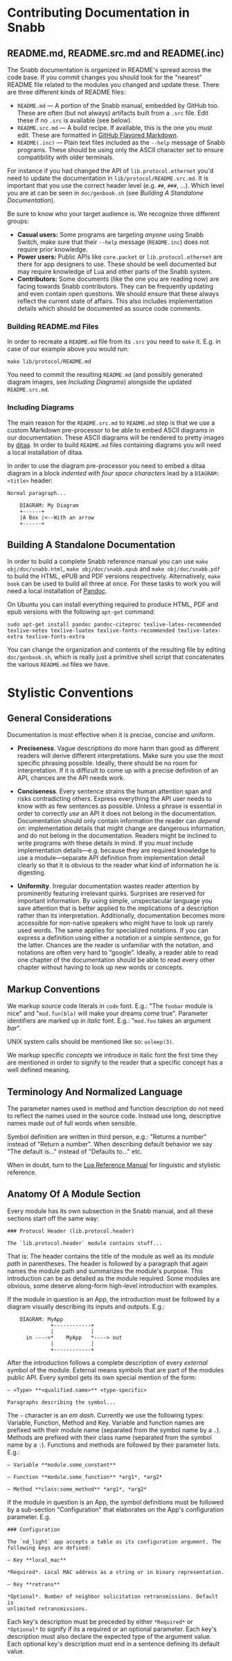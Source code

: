 # Contributing Documentation in Snabb

## README.md, README.src.md and README(.inc)

The Snabb documentation is organized in README's spread across the
code base. If you commit changes you should look for the "nearest" README
file related to the modules you changed and update these. There are three
different kinds of README files:

* `README.md` — A portion of the Snabb manual, embedded by GitHub
  too. These are often (but not always) artifacts built from a `.src`
  file. Edit these if no `.src` is available (see below).
* `README.src.md` — A build recipe. If available, this is the one you
  must edit. These are formatted in [GitHub Flavored
  Markdown](https://help.github.com/articles/github-flavored-markdown/).
* `README(.inc)` — Plain text files included as the `--help` message of
  Snabb programs. These should be using only the ASCII character
  set to ensure compatibility with older terminals.

For instance if you had changed the API of `lib.protocol.ethernet` you'd
need to update the documentation in `lib/protocol/README.src.md`. It is
important that you use the correct header level (e.g. `##`, `###`,
...). Which level you are at can be seen in `doc/genbook.sh` (see
*Building A Standalone Documentation*).

Be sure to know who your target audience is. We recognize three different
groups:

* **Casual users:** Some programs are targeting *anyone* using Snabb
  Switch, make sure that their `--help` message (`README.inc`) does not
  require prior knowledge.
* **Power users:** Public APIs like `core.packet` or
  `lib.protocol.ethernet` are there for app designers to use. These
  should be well documented but may require knowledge of Lua and other
  parts of the Snabb system.
* **Contributors:** Some documents (like the one you are reading now) are
  facing towards Snabb contributors. They can be frequently
  updating and even contain open questions. We should ensure that these
  always reflect the current state of affairs. This also includes
  implementation details which should be documented as source code comments.

### Building README.md Files

In order to recreate a `README.md` file from its `.src` you need to
`make` it. E.g. in case of our example above you would run:

```
make lib/protocol/README.md
```

You need to commit the resulting `README.md` (and possibly generated
diagram images, see *Including Diagrams*) alongside the updated
`README.src.md`.

### Including Diagrams

The main reason for the `README.src.md` to `README.md` step is that we
use a custom Markdown pre-processor to be able to embed ASCII diagrams in
our documentation. These ASCII diagrams will be rendered to pretty images
by [ditaa](http://ditaa.sourceforge.net/). In order to build `README.md`
files containing diagrams you will need a local installation of ditaa.

In order to use the diagram pre-processor you need to embed a ditaa
diagram in a block *indented with four space characters* lead by a
`DIAGRAM: <title>` header:

```
Normal paragraph...

    DIAGRAM: My Diagram
    +------+
    |A Box |<--With an arrow
    +------+
```

## Building A Standalone Documentation

In order to build a complete Snabb reference manual you can use
`make obj/doc/snabb.html`, `make obj/doc/snabb.epub` and `make
obj/doc/snabb.pdf` to build the HTML, ePUB and PDF versions
respectively. Alternatively, `make book` can be used to build all three
at once. For these tasks to work you will need a local installation of
[Pandoc](http://johnmacfarlane.net/pandoc/).

On Ubuntu you can install everything required to produce HTML, PDF and
epub versions with the following `apt-get` command:

```
sudo apt-get install pandoc pandoc-citeproc texlive-latex-recommended texlive-xetex texlive-luatex texlive-fonts-recommended texlive-latex-extra texlive-fonts-extra
```

You can change the organization and contents of the resulting file by
editing `doc/genbook.sh`, which is really just a primitive shell script
that concatenates the various `README.md` files we have.

# Stylistic Conventions

## General Considerations

Documentation is most effective when it is precise, concise and uniform.

 - **Preciseness**. Vague descriptions do more harm than good as different
   readers will derive different interpretations. Make sure you use the most
   specific phrasing possible. Ideally, there should be no room for
   interpretation. If it is difficult to come up with a precise definition of
   an API, chances are the API needs work.

 - **Conciseness**. Every sentence strains the human attention span and risks
   contradicting others. Express everything the API user needs to know with as
   few sentences as possible. Unless a phrase is essential in order to
   correctly *use* an API it does not belong in the documentation.
   Documentation should only contain information the reader can *depend on*:
   implementation details that might change are dangerous information, and do
   not belong in the documentation. Readers might be inclined to write programs
   with these details in mind. If you *must* include implementation
   details—e.g. because they are required knowledge to use a module—separate
   API definition from implementation detail clearly so that it is obvious to
   the reader what kind of information he is digesting.

 - **Uniformity**. Irregular documentation wastes reader attention by
   prominently featuring irrelevant quirks. Surprises are reserved for
   important information. By using simple, unspectacular language you save
   attention that is better applied to the implications of a description rather
   than its interpretation. Additionally, documentation becomes more accessible
   for non-native speakers who might have to look up rarely used words. The
   same applies for specialized notations. If you can express a definition
   using either a notation or a simple sentence, go for the latter. Chances are
   the reader is unfamiliar with the notation, and notations are often very
   hard to “google”. Ideally, a reader able to read one chapter of the
   documentation should be able to read every other chapter without having to
   look up new words or concepts.


## Markup Conventions

We markup source code literals in `code` font. E.g.: "The `foobar` module
is nice" and "`mod.fun(bla)` will make your dreams come true". Parameter
identifiers are marked up in *italic* font. E.g.: "`mod.foo` takes an
argument *bar*".

UNIX system calls should be mentioned like so: `usleep(3)`.

We markup specific *concepts* we introduce in italic font the first time
they are mentioned in order to signify to the reader that a specific
concept has a well defined meaning.

## Terminology And Normalized Language

The parameter names used in method and function description do not need
to reflect the names used in the source code. Instead use long,
descriptive names made out of full words when sensible.

Symbol definition are written in third person, e.g.: "Returns a number"
instead of "Return a number". When describing default behavior we say
"The default is..." instead of "Defaults to..." etc.

When in doubt, turn to the [Lua Reference Manual](http://www.lua.org/manual/5.1/)
for linguistic and stylistic reference.

## Anatomy Of A Module Section

Every module has its own subsection in the Snabb manual, and all
these sections start off the same way:

```
### Protocol Header (lib.protocol.header)

The `lib.protocol.header` module contains stuff...
```

That is: The header contains the title of the module as well as its
*module path* in parentheses. The header is followed by a paragraph that
again names the module path and summarizes the module's purpose. This
introduction can be as detailed as the module required. Some modules are
obvious, some deserve along-form high-level introduction with examples.

If the module in question is an App, the introduction must be followed by
a diagram visually describing its inputs and outputs. E.g.:

```
    DIAGRAM: MyApp
              +------------+
              |            |
      in ---->*    MyApp   *----> out
              |            |
              +------------+
```

After the introduction follows a complete description of every *external*
symbol of the module. External means symbols that are part of the modules
public API. Every symbol gets its own special mention of the form:

```
— <Type> **<qualified.name>** <type-specific>

Paragraphs describing the symbol...
```

The `—` character is an *em dash*. Currently we use the following types:
Variable, Function, Method and Key. Variable and function names are
prefixed with their module name (separated from the symbol name by a
`.`). Methods are prefixed with their class name (separated from the
symbol name by a `:`). Functions and methods are followed by their
parameter lists. E.g.:

```
— Variable **module.some_constant**

— Function **module.some_function** *arg1*, *arg2*

— Method **class:some_method** *arg1*, *arg2*
```

If the module in question is an App, the symbol definitions must be
followed by a sub-section "Configuration" that elaborates on the App's
configuration parameter. E.g.

```
### Configuration

The `nd_light` app accepts a table as its configuration argument. The
following keys are defined:

— Key **local_mac**

*Required*. Local MAC address as a string or in binary representation.

— Key **retrans**

*Optional*. Number of neighbor solicitation retransmissions. Default is
unlimited retransmissions.
```

Each key's description must be preceded by either `*Required*` or
`*Optional*` to signify if its a required or an optional parameter. Each
key's description must also declare the expected type of the argument
value. Each optional key's description must end in a sentence defining
its default value.

